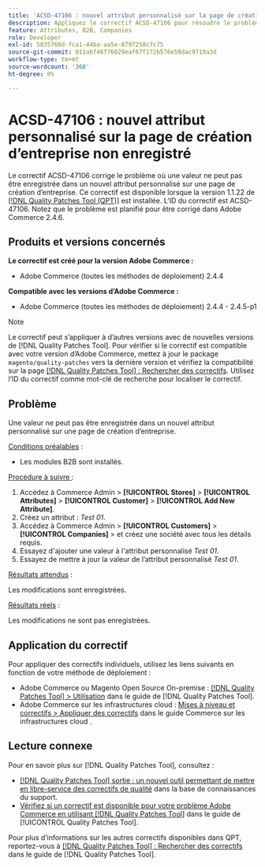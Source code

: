 ```yaml
---
title: 'ACSD-47106 : nouvel attribut personnalisé sur la page de création d’entreprise non enregistré'
description: Appliquez le correctif ACSD-47106 pour résoudre le problème d’Adobe Commerce où une valeur ne peut pas être enregistrée dans un nouvel attribut personnalisé sur une page de création de société.
feature: Attributes, B2B, Companies
role: Developer
exl-id: 5835760d-fca1-44ba-aa5e-8797258c7c75
source-git-commit: 011a6f46f76029eaf67f172b576e58dac9710a3d
workflow-type: tm+mt
source-wordcount: '368'
ht-degree: 0%

---
```


# ACSD-47106 : nouvel attribut personnalisé sur la page de création d’entreprise non enregistré

Le correctif ACSD-47106 corrige le problème où une valeur ne peut pas être enregistrée dans un nouvel attribut personnalisé sur une page de création d’entreprise. Ce correctif est disponible lorsque la version 1.1.22 de [[!DNL Quality Patches Tool (QPT)]](https://experienceleague.adobe.com/en/docs/commerce-operations/tools/quality-patches-tool/quality-patches-tool-to-self-serve-quality-patches) est installée. L’ID du correctif est ACSD-47106. Notez que le problème est planifié pour être corrigé dans Adobe Commerce 2.4.6.

## Produits et versions concernés

**Le correctif est créé pour la version Adobe Commerce :**

* Adobe Commerce (toutes les méthodes de déploiement) 2.4.4

**Compatible avec les versions d’Adobe Commerce :**

* Adobe Commerce (toutes les méthodes de déploiement) 2.4.4 - 2.4.5-p1

>[!NOTE]
>
>Le correctif peut s’appliquer à d’autres versions avec de nouvelles versions de [!DNL Quality Patches Tool]. Pour vérifier si le correctif est compatible avec votre version d’Adobe Commerce, mettez à jour le package `magento/quality-patches` vers la dernière version et vérifiez la compatibilité sur la page [[!DNL Quality Patches Tool] : Rechercher des correctifs](https://experienceleague.adobe.com/tools/commerce-quality-patches/index.html). Utilisez l’ID du correctif comme mot-clé de recherche pour localiser le correctif.

## Problème

Une valeur ne peut pas être enregistrée dans un nouvel attribut personnalisé sur une page de création d’entreprise.

<u>Conditions préalables</u> :

* Les modules B2B sont installés.

<u>Procédure à suivre </u> :

1. Accédez à Commerce Admin > **[!UICONTROL Stores]** > **[!UICONTROL Attributes]** > **[!UICONTROL Customer]** > **[!UICONTROL Add New Attribute]**.
1. Créez un attribut : _Test 01_.
1. Accédez à Commerce Admin > **[!UICONTROL Customers]** > **[!UICONTROL Companies]** > et créez une société avec tous les détails requis.
1. Essayez d&#39;ajouter une valeur à l&#39;attribut personnalisé _Test 01_.
1. Essayez de mettre à jour la valeur de l’attribut personnalisé _Test 01_.

<u>Résultats attendus</u> :

Les modifications sont enregistrées.

<u>Résultats réels</u> :

Les modifications ne sont pas enregistrées.

## Application du correctif

Pour appliquer des correctifs individuels, utilisez les liens suivants en fonction de votre méthode de déploiement :

* Adobe Commerce ou Magento Open Source On-premise : [[!DNL Quality Patches Tool] > Utilisation](/help/tools/quality-patches-tool/usage.md) dans le guide de [!DNL Quality Patches Tool].
* Adobe Commerce sur les infrastructures cloud : [Mises à niveau et correctifs > Appliquer des correctifs](https://experienceleague.adobe.com/docs/commerce-cloud-service/user-guide/develop/upgrade/apply-patches.html) dans le guide Commerce sur les infrastructures cloud .

## Lecture connexe

Pour en savoir plus sur [!DNL Quality Patches Tool], consultez :

* [[!DNL Quality Patches Tool] sortie : un nouvel outil permettant de mettre en libre-service des correctifs de qualité](https://experienceleague.adobe.com/en/docs/commerce-operations/tools/quality-patches-tool/quality-patches-tool-to-self-serve-quality-patches) dans la base de connaissances du support.
* [Vérifiez si un correctif est disponible pour votre problème Adobe Commerce en utilisant [!DNL Quality Patches Tool]](/help/tools/quality-patches-tool/patches-available-in-qpt/check-patch-for-magento-issue-with-magento-quality-patches.md) dans le guide de [!UICONTROL Quality Patches Tool].


Pour plus d’informations sur les autres correctifs disponibles dans QPT, reportez-vous à [[!DNL Quality Patches Tool] : Rechercher des correctifs](https://experienceleague.adobe.com/tools/commerce-quality-patches/index.html) dans le guide de [!DNL Quality Patches Tool].
